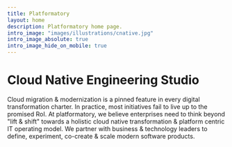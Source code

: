 ```yaml
---
title: Platformatory
layout: home
description: Platformatory home page.
intro_image: "images/illustrations/cnative.jpg"
intro_image_absolute: true
intro_image_hide_on_mobile: true
---
```


# Cloud Native Engineering Studio

Cloud migration & modernization is a pinned feature in every digital transformation charter. In practice, most initiatives fail to live up to the promised RoI. At platformatory, we believe enterprises need to think beyond "lift & shift" towards a holistic cloud native transformation & platform centric IT operating model. We partner with business & technology leaders to define, experiment, co-create & scale modern software products.

